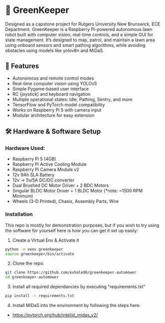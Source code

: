 # 🌿 GreenKeeper

Designed as a capstone project for Rutgers University New Brunswick, ECE Department. GreenKeeper is a Raspberry Pi-powered autonomous lawn robot built with computer vision, real-time controls, and a simple GUI for state management. It’s designed to map, patrol, and maintain a lawn area using onboard sensors and smart pathing algorithms, while avoiding obstacles using models like yolov8n and MiDaS. 

## 📸 Features

- Autonomous and remote control modes
- Real-time computer vision using YOLOv5
- Simple Pygame-based user interface
- RC (joystick) and keyboard navigation
- Multiple operational states: Idle, Pathing, Sentry, and more
- TensorFlow and PyTorch model compatibility
- Works on Raspberry Pi 5 with camera input
- Modular architecture for easy extension

## 🛠️ Hardware & Software Setup

### Hardware Used:

- Raspberry Pi 5 (4GB)
- Raspberry Pi Active Cooling Module
- Raspberry Pi Camera Module v2
- 12v 9Ah SLA Battery
- 12v -> 5v/5A DC/DC converter
- Dual Brushed DC Motor Driver + 2 BDC Motors
- Singular BLDC Motor Driver + 1 BLDC Motor (*note: ~1500 RPM Minimum)
- Wheels (3-D Printed), Chasis, Assembly Parts, Wire

### Installation

This repo is mostly for demonstration purposes, but if you wish to try using the software for yourself here is how you can get it set up easily:

1. Create a Virtual Env & Activate it

```bash
python -m venv greenkeeper
source greenkeeper/bin/activate
```
2. Clone the repo:

```bash
git clone https://github.com/exhale96/greenkeeper-automower
cd greenkeeper-automower
```

3. Install all required dependancies by executing "requirements.txt" 

```bash
pip install -r requirements.txt
```
4. Install MiDaS into the environment by following the steps here: 

- https://pytorch.org/hub/intelisl_midas_v2/

